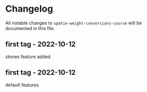 # Changelog

All notable changes to `spatie-weight-conversions-course` will be documented in this file.

## first tag - 2022-10-12

stones feature added

## first tag - 2022-10-12

default features
